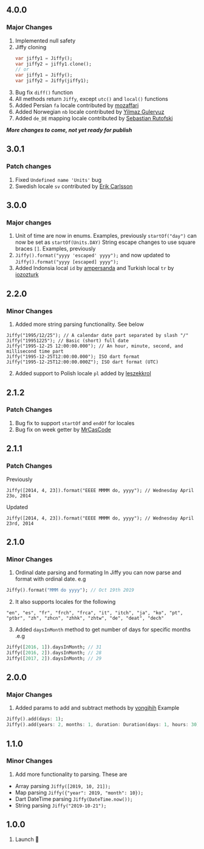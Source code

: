 ## 4.0.0

### Major Changes

1. Implemented null safety
2. Jiffy cloning
   ```dart
   var jiffy1 = Jiffy();
   var jiffy2 = jiffy1.clone();
   // or 
   var jiffy1 = Jiffy();
   var jiffy2 = Jiffy(jiffy1);
   ```
3. Bug fix `diff()` function
4. All methods return `Jiffy`, except `utc()` and `local()` functions
5. Added Persian `fa` locale contributed by [mozaffari](https://github.com/mozaffari)
6. Added Norwegian `nb` locale contributed by [Yilmaz Guleryuz](https://github.com/zeusbaba)
7. Added `de_DE` mapping locale contributed by [Sebastian Rutofski](https://github.com/SebRut)

_**More changes to come, not yet ready for publish**_

## 3.0.1

### Patch changes

1. Fixed `Undefined name 'Units'` bug
2. Swedish locale `sv` contributed by [Erik Carlsson](https://github.com/ercadev)

## 3.0.0

### Major changes

1. Unit of time are now in enums. Examples, previously `startOf("day")` can now be set as `startOf(Units.DAY)`
String escape changes to use square braces `[]`. Examples, previously
2. `Jiffy().format("yyyy 'escaped' yyyy");` and now updated to `Jiffy().format("yyyy [escaped] yyyy");`
3. Added Indonsia local `id` by [ampersanda](https://github.com/ampersanda) and Turkish local `tr` by [iozozturk](https://github.com/iozozturk)


## 2.2.0

### Minor Changes

1.  Added more string parsing functionality. See below

```
Jiffy("1995/12/25"); // A calendar date part separated by slash "/"
Jiffy("19951225"); // Basic (short) full date
Jiffy("1995-12-25 12:00:00.000"); // An hour, minute, second, and millisecond time part
Jiffy("1995-12-25T12:00:00.000"); ISO dart format
Jiffy("1995-12-25T12:00:00.000Z"); ISO dart format (UTC)
```
2. Added support to Polish locale `pl` added by [leszekkrol](https://github.com/leszekkrol)

## 2.1.2

### Patch Changes

1. Bug fix to support `startOf` and `endOf` for locales
2. Bug fix on week getter by [MrCasCode](https://github.com/MrCasCode)

## 2.1.1

### Patch Changes

Previously

`Jiffy([2014, 4, 23]).format("EEEE MMMM do, yyyy"); // Wednesday April 23o, 2014`

Updated

`Jiffy([2014, 4, 23]).format("EEEE MMMM do, yyyy"); // Wednesday April 23rd, 2014`

## 2.1.0

### Minor Changes

1. Ordinal date parsing and formating
In Jiffy you can now parse and format with ordinal date. e.g
```dart
Jiffy().format("MMM do yyyy"); // Oct 19th 2019
```
2. It also supports locales for the following

`"en", "es", "fr", "frch", "frca", "it", "itch", "ja", "ko", "pt", "ptbr", "zh", "zhcn", "zhhk", "zhtw", "de", "deat", "dech"`

3. Added `daysInMonth` method to get number of days for specific months .e.g
```dart
Jiffy([2016, 1]).daysInMonth; // 31
Jiffy([2016, 2]).daysInMonth; // 28
Jiffy([2017, 2]).daysInMonth; // 29
```

## 2.0.0

### Major Changes

1. Added params to add and subtract methods by [yongjhih](https://github.com/yongjhih)
Example
```dart
Jiffy().add(days: 1);
Jiffy().add(years: 2, months: 1, duration: Duration(days: 1, hours: 30));
```

## 1.1.0

### Minor Changes

1. Add more functionality to parsing. These are
- Array parsing `Jiffy([2019, 10, 21]);`
- Map parsing `Jiffy({"year": 2019, "month": 10});`
- Dart DateTime parsing `Jiffy(DateTime.now());`
- String parsing `Jiffy("2019-10-21");`

## 1.0.0

1. Launch 🚀
